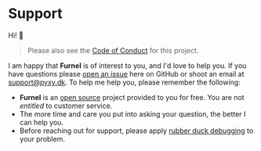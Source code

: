 # Support

Hi! :wave:

> Please also see the [Code of Conduct][CoC] for this project.

I am happy that **Furnel** is of interest to you, and I'd love to help you. If you have questions
please [open an issue][issue] here on GitHub or shoot an email at [support@pyxy.dk]. To help me
help you, please remember the following:

* **Furnel** is an [open source][ossfaq] project provided to you for free. You are not *entitled*
  to customer service.
* The more time and care you put into asking your question, the better I can help you.
* Before reaching out for support, please apply [rubber duck debugging][rdd] to your problem.

[CoC]: CODE_OF_CONDUCT.md
[issue]: https://github.com/pyxy-dk/furnel/issues
[ossfaq]: https://opensource.org/faq
[rdd]: https://rubberduckdebugging.com/
[support@pyxy.dk]: mailto:support@pyxy.dk
